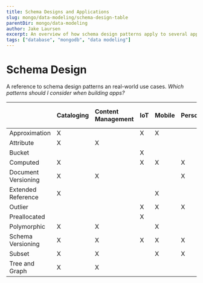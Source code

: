 ```yaml
---
title: Schema Designs and Applications
slug: mongo/data-modeling/schema-design-table
parentDir: mongo/data-modeling
author: Jake Laursen
excerpt: An overview of how schema design patterns apply to several application types
tags: ["database", "mongodb", "data modeling"]
---
```


# Schema Design

A reference to schema design patterns an real-world use cases.
_Which patterns should I consider when building apps?_

|                     | Cataloging | Content Management | IoT | Mobile | Personalization | Real-Time Analytics | Single View |
| :------------------ | :--------- | :----------------- | :-- | :----- | :-------------- | :------------------ | :---------- |
| Approximation       | X          |                    | X   | X      |                 | X                   |             |
| Attribute           | X          | X                  |     |        |                 |                     | X           |
| Bucket              |            |                    | X   |        |                 | X                   |             |
| Computed            | X          |                    | X   | X      | X               | X                   | X           |
| Document Versioning | X          | X                  |     |        | X               |                     | X           |
| Extended Reference  | X          |                    |     | X      |                 | X                   |             |
| Outlier             |            |                    | X   | X      | X               |                     |             |
| Preallocated        |            |                    | X   |        |                 | X                   |             |
| Polymorphic         | X          | X                  |     | X      |                 |                     | X           |
| Schema Versioning   | X          | X                  | X   | X      | X               | X                   | X           |
| Subset              | X          | X                  |     | X      | X               |                     |             |
| Tree and Graph      | X          | X                  |     |        |                 |                     |             |
